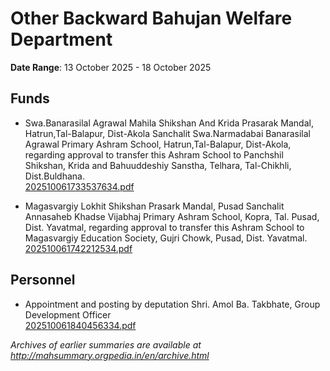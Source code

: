 # Other Backward Bahujan Welfare Department

**Date Range**: 13 October 2025 - 18 October 2025


## Funds
- Swa.Banarasilal Agrawal Mahila Shikshan And Krida Prasarak Mandal, Hatrun,Tal-Balapur, Dist-Akola Sanchalit Swa.Narmadabai Banarasilal Agrawal Primary Ashram School, Hatrun,Tal-Balapur, Dist-Akola, regarding approval to transfer this Ashram School to Panchshil Shikshan, Krida and Bahuuddeshiy Sanstha, Telhara, Tal-Chikhli, Dist.Buldhana.\
  [202510061733537634.pdf](https://gr.maharashtra.gov.in/Site/Upload/Government%20Resolutions/English/202510061733537634.pdf)

- Magasvargiy Lokhit Shikshan Prasark Mandal, Pusad Sanchalit Annasaheb Khadse Vijabhaj Primary Ashram School, Kopra, Tal. Pusad, Dist. Yavatmal, regarding approval to transfer this Ashram School to Magasvargiy Education Society, Gujri Chowk, Pusad, Dist. Yavatmal.\
  [202510061742212534.pdf](https://gr.maharashtra.gov.in/Site/Upload/Government%20Resolutions/English/202510061742212534.pdf)

## Personnel
- Appointment and posting by deputation Shri. Amol Ba. Takbhate, Group Development Officer\
  [202510061840456334.pdf](https://gr.maharashtra.gov.in/Site/Upload/Government%20Resolutions/English/202510061840456334.pdf)


*Archives of earlier summaries are available at http://mahsummary.orgpedia.in/en/archive.html*